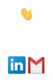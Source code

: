 <div  align="center">
<h2> <img src="Hi.gif" width="30px"></h2>
</div>

<br/>
<br/>

<p align="center">
<a href="https://linkedin.com/in/arushsharma/"><img src="Linkedin.png" width="40px" height="40px /></a>
<a href="mailto:arushsharma91@outlook.com"><img src="gmail.svg" width="40px" height="40px" /></a>
</p>

<br/>
<br/>

